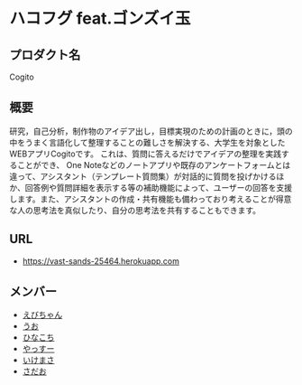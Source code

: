 # ハコフグ feat.ゴンズイ玉

## プロダクト名
Cogito

## 概要
研究，自己分析，制作物のアイデア出し，目標実現のための計画のときに，頭の中をうまく言語化して整理することの難しさを解決する、大学生を対象としたWEBアプリCogitoです。 これは、質問に答えるだけでアイデアの整理を実践することができ、 One Noteなどのノートアプリや既存のアンケートフォームとは違って、アシスタント（テンプレート質問集）が対話的に質問を投げかけるほか、回答例や質問詳細を表示する等の補助機能によって、ユーザーの回答を支援します。また、アシスタントの作成・共有機能も備わっており考えることが得意な人の思考法を真似したり、自分の思考法を共有することもできます。

## URL
* https://vast-sands-25464.herokuapp.com 

## メンバー
- [えびちゃん](https://github.com/ebi8A)
- [うお](https://github.com/kousukeuo)
- [ひなこち](https://github.com/HinakoIzumi)
- [やっすー](https://github.com/YasudaYu)
- [いけまさ](https://github.com/wikemasa)
- [さだお](https://github.com/sdamasa)
